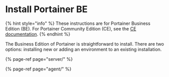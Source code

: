 # Install Portainer BE

{% hint style="info" %}
These instructions are for Portainer Business Edition \(BE\). For Portainer Community Edition \(CE\), see the [CE documentation](https://docs.portainer.io/v/ce-2.6/).
{% endhint %}

The Business Edition of Portainer is straightforward to install. There are two options: installing new or adding an environment to an existing installation.

{% page-ref page="server/" %}

{% page-ref page="agent/" %}

